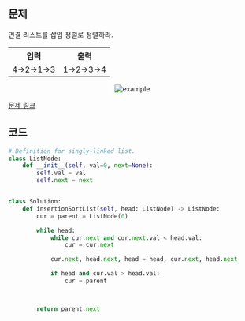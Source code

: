 ## 문제

연결 리스트를 삽입 정렬로 정렬하라. 

 <table>
	<th>입력</th>
	<th>출력</th>
	<tr><!-- 첫번째 줄 시작 -->
	    <td>4->2->1->3</td>
	    <td>1->2->3->4</td>
	</tr><!-- 첫번째 줄 끝 -->
    </table>

<p align="center">
<img src="https://upload.wikimedia.org/wikipedia/commons/0/0f/Insertion-sort-example-300px.gif" alt="example">
</p>

<a href="https://leetcode.com/problems/insertion-sort-list/" target="_blank">문제 링크</a>

## 코드

```python
# Definition for singly-linked list.
class ListNode:
    def __init__(self, val=0, next=None):
        self.val = val
        self.next = next


class Solution:
    def insertionSortList(self, head: ListNode) -> ListNode:
        cur = parent = ListNode(0)

        while head:
            while cur.next and cur.next.val < head.val:
                cur = cur.next

            cur.next, head.next, head = head, cur.next, head.next

            if head and cur.val > head.val:
                cur = parent



        return parent.next
```

